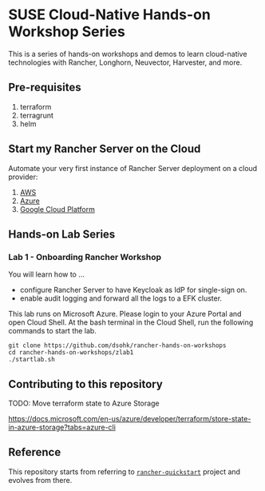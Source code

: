 # SUSE Cloud-Native Hands-on Workshop Series

This is a series of hands-on workshops and demos to learn cloud-native technologies with Rancher, Longhorn, Neuvector, Harvester, and more.

## Pre-requisites

1. terraform 
2. terragrunt
3. helm

## Start my Rancher Server on the Cloud

Automate your very first instance of Rancher Server deployment on a cloud provider:

1. [AWS](./scenarios/aws-ec2/rancher-server)
2. [Azure](./scenarios/azure/rancher-server)
3. [Google Cloud Platform](./scenarios/gcp/rancher-server)

## Hands-on Lab Series

### Lab 1 - Onboarding Rancher Workshop

You will learn how to ...

* configure Rancher Server to have Keycloak as IdP for single-sign on.
* enable audit logging and forward all the logs to a EFK cluster.

This lab runs on Microsoft Azure. Please login to your Azure Portal and open Cloud Shell. At the bash terminal in the Cloud Shell, run the following commands to start the lab.

```
git clone https://github.com/dsohk/rancher-hands-on-workshops
cd rancher-hands-on-workshops/zlab1
./startlab.sh
```



## Contributing to this repository

TODO: Move terraform state to Azure Storage

https://docs.microsoft.com/en-us/azure/developer/terraform/store-state-in-azure-storage?tabs=azure-cli


## Reference

This repository starts from referring to [`rancher-quickstart`](https://github.com/rancher/quickstart) project and evolves from there. 

